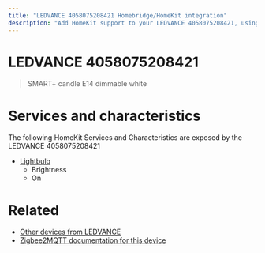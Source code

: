 ```yaml
---
title: "LEDVANCE 4058075208421 Homebridge/HomeKit integration"
description: "Add HomeKit support to your LEDVANCE 4058075208421, using Homebridge, Zigbee2MQTT and homebridge-z2m."
---
```

<!---
This file has been GENERATED using src/docgen/docgen.ts
DO NOT EDIT THIS FILE MANUALLY!
-->
# LEDVANCE 4058075208421
> SMART+ candle E14 dimmable white


# Services and characteristics
The following HomeKit Services and Characteristics are exposed by
the LEDVANCE 4058075208421

* [Lightbulb](../../light.md)
  * Brightness
  * On


# Related
* [Other devices from LEDVANCE](../index.md#ledvance)
* [Zigbee2MQTT documentation for this device](https://www.zigbee2mqtt.io/devices/4058075208421.html)